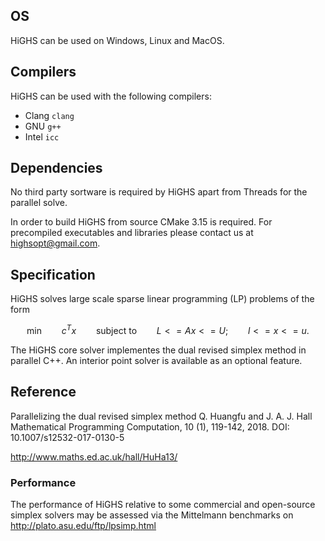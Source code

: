 ## OS
HiGHS can be used on Windows, Linux and MacOS.

## Compilers

HiGHS can be used with the following compilers:

- Clang ` clang `
- GNU ` g++ ` 
- Intel ` icc `

## Dependencies

No third party sortware is required by HiGHS apart from Threads for the parallel solve.

In order to build HiGHS from source CMake 3.15 is required. For precompiled executables and libraries please contact us at [highsopt@gmail.com](mailto:highsopt@gmail.com).

## Specification

HiGHS solves large scale sparse linear programming (LP) problems of the form
```math
\textrm{min} \qquad c^Tx \qquad \textrm{subject to} \qquad L <= Ax <= U; \qquad l <= x <= u.
```

The HiGHS core solver implementes the dual revised simplex method in parallel C++. An interior point solver is available as an optional feature.

## Reference

Parallelizing the dual revised simplex method
Q. Huangfu and J. A. J. Hall
Mathematical Programming Computation, 10 (1), 119-142, 2018.
DOI: 10.1007/s12532-017-0130-5

http://www.maths.ed.ac.uk/hall/HuHa13/

### Performance

The performance of HiGHS relative to some commercial and open-source simplex solvers may be assessed via the Mittelmann benchmarks on http://plato.asu.edu/ftp/lpsimp.html
